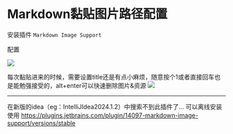 # Markdown黏贴图片路径配置

安装插件 `Markdown Image Support`

配置

![](./images/29-Markdown黏贴图片路径配置-1688019823386.png)

每次黏贴进来的时候，需要设置title还是有点小麻烦，随意按个1或者直接回车也是能勉强接受的，alt+enter可以快速删除图片&资源
![](./images/29-Markdown黏贴图片路径配置-1688019985338.png)

---

在新版的idea（eg：IntelliJIdea2024.1.2）中搜索不到此插件了...
可以离线安装使用 https://plugins.jetbrains.com/plugin/14097-markdown-image-support/versions/stable
